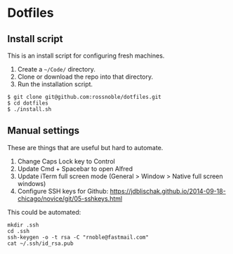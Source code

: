 # Dotfiles

## Install script

This is an install script for configuring fresh machines.

1. Create a `~/Code/` directory.
2. Clone or download the repo into that directory. 
3. Run the installation script.

```
$ git clone git@github.com:rossnoble/dotfiles.git
$ cd dotfiles
$ ./install.sh
```

## Manual settings

These are things that are useful but hard to automate.

1. Change Caps Lock key to Control
2. Update Cmd + Spacebar to open Alfred
3. Update iTerm full screen mode (General > Window > Native full screen windows)
4. Configure SSH keys for Github: https://jdblischak.github.io/2014-09-18-chicago/novice/git/05-sshkeys.html

This could be automated:

```
mkdir .ssh
cd .ssh
ssh-keygen -o -t rsa -C "rnoble@fastmail.com"
cat ~/.ssh/id_rsa.pub
```

